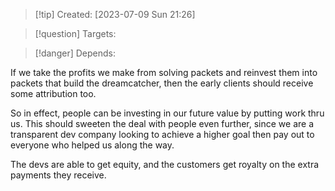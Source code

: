 
>[!tip] Created: [2023-07-09 Sun 21:26]

>[!question] Targets: 

>[!danger] Depends: 

If we take the profits we make from solving packets and reinvest them into packets that build the dreamcatcher, then the early clients should receive some attribution too.

So in effect, people can be investing in our future value by putting work thru us.  This should sweeten the deal with people even further, since we are a transparent dev company looking to achieve a higher goal then pay out to everyone who helped us along the way.

The devs are able to get equity, and the customers get royalty on the extra payments they receive.